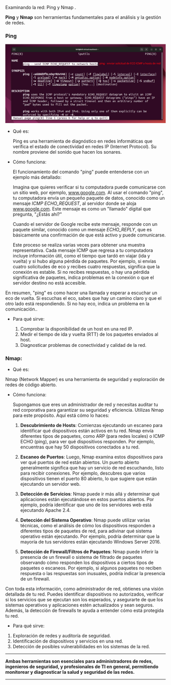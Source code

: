
Examinando la red: Ping y Nmap .

**Ping** y **Nmap** son herramientas fundamentales para el análisis y la gestión de redes.

### Ping

![ping](/img/1005-pingpng.png)

* Qué es:
        
    Ping es una herramienta de diagnóstico en redes informáticas que verifica el estado de conectividad en redes IP (Internet Protocol). Su nombre proviene del sonido que hacen los sonares.

* Cómo funciona:

    El funcionamiento del comando "ping" puede entenderse con un ejemplo más detallado:

   Imagina que quieres verificar si tu computadora puede comunicarse con un sitio web, por ejemplo, www.google.com. Al usar el comando "ping", tu computadora envía un pequeño paquete de datos, conocido como un mensaje *ICMP ECHO_REQUEST*, al servidor donde se aloja www.google.com. Este mensaje es como un "llamado" digital que pregunta, "¿Estás ahí?"

   Cuando el servidor de Google recibe este mensaje, responde con un paquete similar, conocido como un mensaje *ECHO_REPLY*, que es básicamente una confirmación de que está activo y puede comunicarse.

   Este proceso se realiza varias veces para obtener una muestra representativa. Cada mensaje ICMP que regresa a tu computadora incluye información útil, como el tiempo que tardó en viajar (ida y vuelta) y si hubo alguna pérdida de paquetes. Por ejemplo, si envías cuatro solicitudes de eco y recibes cuatro respuestas, significa que la conexión es estable. Si no recibes respuestas, o hay una pérdida significativa de paquetes, indica problemas en la conexión o que el servidor destino no está accesible.

En resumen, "ping" es como hacer una llamada y esperar a escuchar un eco de vuelta. Si escuchas el eco, sabes que hay un camino claro y que el otro lado está respondiendo. Si no hay eco, indica un problema en la comunicación..

* Para qué sirve:

    1. Comprobar la disponibilidad de un host en una red IP.
    2. Medir el tiempo de ida y vuelta (RTT) de los paquetes enviados al host.
    3. Diagnosticar problemas de conectividad y calidad de la red.

### Nmap:

* Qué es: 

Nmap (Network Mapper) es una herramienta de seguridad y exploración de redes de código abierto.

* Cómo funciona:

  Supongamos que eres un administrador de red y necesitas auditar tu red corporativa para garantizar su seguridad y eficiencia. Utilizas Nmap para este propósito. Aquí está cómo lo haces:

    1. **Descubrimiento de Hosts**: Comienzas ejecutando un escaneo para identificar qué dispositivos están activos en tu red. Nmap envía diferentes tipos de paquetes, como ARP (para redes locales) o ICMP ECHO (ping), para ver qué dispositivos responden. Por ejemplo, encuentras que hay 50 dispositivos conectados a tu red.

    2. **Escaneo de Puertos**: Luego, Nmap examina estos dispositivos para ver qué puertos de red están abiertos. Un puerto abierto generalmente significa que hay un servicio de red escuchando, listo para recibir conexiones. Por ejemplo, descubres que varios dispositivos tienen el puerto 80 abierto, lo que sugiere que están ejecutando un servidor web.

    3. **Detección de Servicios**: Nmap puede ir más allá y determinar qué aplicaciones están ejecutándose en estos puertos abiertos. Por ejemplo, podría identificar que uno de los servidores web está ejecutando Apache 2.4.

    4. **Detección del Sistema Operativo**: Nmap puede utilizar varias técnicas, como el análisis de cómo los dispositivos responden a diferentes tipos de paquetes de red, para adivinar qué sistema operativo están ejecutando. Por ejemplo, podría determinar que la mayoría de tus servidores están ejecutando Windows Server 2016.

    5. **Detección de Firewall/Filtros de Paquetes**: Nmap puede inferir la presencia de un firewall o sistema de filtrado de paquetes observando cómo responden los dispositivos a ciertos tipos de paquetes o escaneos. Por ejemplo, si algunos paquetes no reciben respuesta o las respuestas son inusuales, podría indicar la presencia de un firewall.

Con toda esta información, como administrador de red, obtienes una visión detallada de tu red. Puedes identificar dispositivos no autorizados, verificar si los servicios que se ejecutan son los esperados, y asegurarte de que los sistemas operativos y aplicaciones estén actualizados y sean seguros. Además, la detección de firewalls te ayuda a entender cómo está protegida tu red.



* Para qué sirve:

1. Exploración de redes y auditoría de seguridad.
2. Identificación de dispositivos y servicios en una red.
3. Detección de posibles vulnerabilidades en los sistemas de la red.


***

**Ambas herramientas son esenciales para administradores de redes, ingenieros de seguridad, y profesionales de TI en general, permitiendo monitorear y diagnosticar la salud y seguridad de las redes.**

***